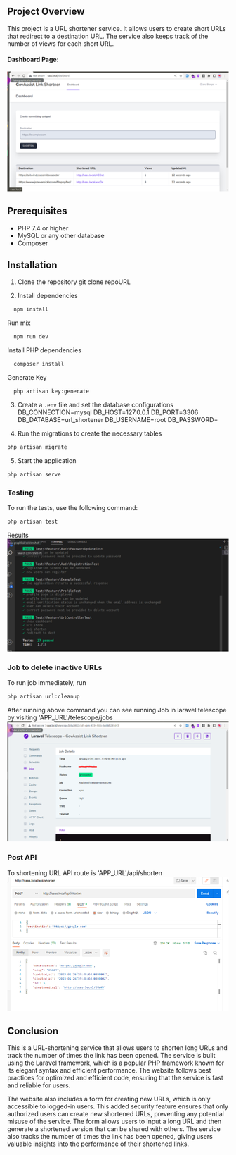 ## Project Overview

This project is a URL shortener service. It allows users to create short URLs that redirect to a destination URL. The service also keeps track of the number of views for each short URL.

#### Dashboard Page:
![image description](/public/images/dashboard.png)


## Prerequisites

- PHP 7.4 or higher
- MySQL or any other database
- Composer


## Installation

1. Clone the repository
git clone repoURL

2. Install dependencies

```bash
  npm install
```

Run mix

```bash
  npm run dev
```

Install PHP dependencies

```bash
  composer install
```

Generate Key

```bash
  php artisan key:generate
```

3. Create a `.env` file and set the database configurations
DB_CONNECTION=mysql
DB_HOST=127.0.0.1
DB_PORT=3306
DB_DATABASE=url_shortener
DB_USERNAME=root
DB_PASSWORD=

4. Run the migrations to create the necessary tables
```bash
php artisan migrate
```

5. Start the application
```bash
php artisan serve
```

### Testing

To run the tests, use the following command:
```bash
php artisan test
```
Results
![image description](/public/images/tests.png)


### Job to delete inactive URLs
To run job immediately, run 
```bash
php artisan url:cleanup
```
After running above command you can see running Job in laravel telescope by visiting 'APP_URL'/telescope/jobs
![image description](/public/images/job.png)

### Post API
To shortening URL API route is 'APP_URL'/api/shorten
![image description](/public/images/api.png)

## Conclusion

This is a URL-shortening service that allows users to shorten long URLs and track the number of times the link has been opened. The service is built using the Laravel framework, which is a popular PHP framework known for its elegant syntax and efficient performance. The website follows best practices for optimized and efficient code, ensuring that the service is fast and reliable for users.

The website also includes a form for creating new URLs, which is only accessible to logged-in users. This added security feature ensures that only authorized users can create new shortened URLs, preventing any potential misuse of the service. The form allows users to input a long URL and then generate a shortened version that can be shared with others. The service also tracks the number of times the link has been opened, giving users valuable insights into the performance of their shortened links.

